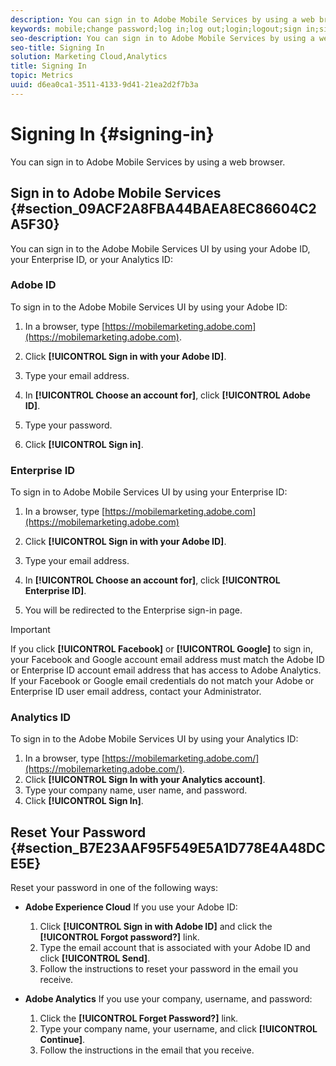 ```yaml
---
description: You can sign in to Adobe Mobile Services by using a web browser.
keywords: mobile;change password;log in;log out;login;logout;sign in;signin
seo-description: You can sign in to Adobe Mobile Services by using a web browser.
seo-title: Signing In
solution: Marketing Cloud,Analytics
title: Signing In
topic: Metrics
uuid: d6ea0ca1-3511-4133-9d41-21ea2d2f7b3a
---
```


# Signing In {#signing-in}

You can sign in to Adobe Mobile Services by using a web browser.

## Sign in to Adobe Mobile Services {#section_09ACF2A8FBA44BAEA8EC86604C2A5F30}

You can sign in to the Adobe Mobile Services UI by using your Adobe ID, your Enterprise ID, or your Analytics ID:

### Adobe ID

To sign in to the Adobe Mobile Services UI by using your Adobe ID:

1. In a browser, type [https://mobilemarketing.adobe.com](https://mobilemarketing.adobe.com).
1. Click **[!UICONTROL Sign in with your Adobe ID]**.
1. Type your email address.
1. In **[!UICONTROL Choose an account for]**, click **[!UICONTROL Adobe ID]**.

1. Type your password.
1. Click **[!UICONTROL Sign in]**.


### Enterprise ID

To sign in to Adobe Mobile Services UI by using your Enterprise ID:

1. In a browser, type [https://mobilemarketing.adobe.com](https://mobilemarketing.adobe.com)
1. Click **[!UICONTROL Sign in with your Adobe ID]**.
1. Type your email address.
1. In **[!UICONTROL Choose an account for]**, click **[!UICONTROL Enterprise ID]**.

1. You will be redirected to the Enterprise sign-in page.

>[!IMPORTANT]
>
>If you click **[!UICONTROL Facebook]** or **[!UICONTROL Google]** to sign in, your Facebook and Google account email address must match the Adobe ID or Enterprise ID account email address that has access to Adobe Analytics. If your Facebook or Google email credentials do not match your Adobe or Enterprise ID user email address, contact your Administrator.

### Analytics ID

To sign in to the Adobe Mobile Services UI by using your Analytics ID:

1. In a browser, type [https://mobilemarketing.adobe.com/](https://mobilemarketing.adobe.com/).
1. Click **[!UICONTROL Sign In with your Analytics account]**.
1. Type your company name, user name, and password.
1. Click **[!UICONTROL Sign In]**.

## Reset Your Password {#section_B7E23AAF95F549E5A1D778E4A48DCE5E}

Reset your password in one of the following ways:

* **Adobe Experience Cloud** If you use your Adobe ID:

  1. Click **[!UICONTROL Sign in with Adobe ID]** and click the **[!UICONTROL Forgot password?]** link.
  1. Type the email account that is associated with your Adobe ID and click **[!UICONTROL Send]**.
  1. Follow the instructions to reset your password in the email you receive.

* **Adobe Analytics** If you use your company, username, and password:

  1. Click the **[!UICONTROL Forget Password?]** link.
  1. Type your company name, your username, and click **[!UICONTROL Continue]**.
  1. Follow the instructions in the email that you receive.
